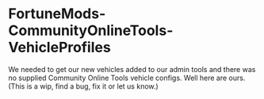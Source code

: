 # FortuneMods-CommunityOnlineTools-VehicleProfiles
We needed to get our new vehicles added to our admin tools and there was no supplied Community Online Tools vehicle configs. Well here are ours.  (This is a wip, find a bug, fix it or let us know.)
